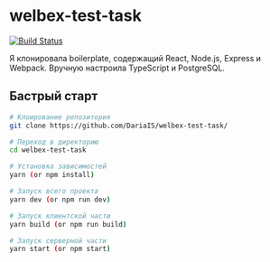 # welbex-test-task

[![Build Status](https://travis-ci.org/crsandeep/simple-react-full-stack.svg?branch=master)](https://travis-ci.org/crsandeep/simple-react-full-stack)

Я клонировала boilerplate, содержащий React, Node.js, Express и Webpack.
Вручную настроила TypeScript и PostgreSQL.

## Бастрый старт

```bash
# Клоирование репозитория
git clone https://github.com/DariaIS/welbex-test-task/

# Переход в директорию
cd welbex-test-task

# Установка зависимостей
yarn (or npm install)

# Запуск всего проекта
yarn dev (or npm run dev)

# Запуск клиентской части
yarn build (or npm run build)

# Запуск серверной части
yarn start (or npm start)
```
